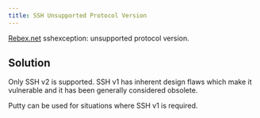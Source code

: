 ```yaml
---
title: SSH Unsupported Protocol Version
---
```

[Rebex.net](https://www.rebex.net/) sshexception: unsupported protocol version.
## Solution
Only SSH v2 is supported. SSH v1 has inherent design flaws which make it vulnerable and it has been generally considered obsolete.  

Putty can be used for situations where SSH v1 is required.
